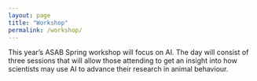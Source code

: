 ```yaml
---
layout: page
title: "Workshop"
permalink: /workshop/
---
```

This year’s ASAB Spring workshop will focus on AI. The day will consist of three sessions that will allow those attending to get an insight into how scientists may use AI to advance their research in animal behaviour.  
